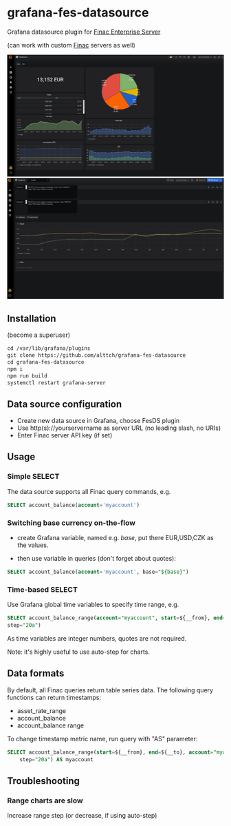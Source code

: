 # grafana-fes-datasource

Grafana datasource plugin for [Finac Enterprise
Server](https://www.altertech.com/products/fes/)

(can work with custom [Finac](https://github.com/alttch/finac) servers as well)

![Dashboard](https://raw.githubusercontent.com/alttch/grafana-fes-datasource/master/screenshots/1.png "Dashboard")
![Explore](https://raw.githubusercontent.com/alttch/grafana-fes-datasource/master/screenshots/2.png "Expore")

## Installation

(become a superuser)

```shell
cd /var/lib/grafana/plugins
git clone https://github.com/alttch/grafana-fes-datasource
cd grafana-fes-datasource
npm i
npm run build
systemctl restart grafana-server
```

## Data source configuration

* Create new data source in Grafana, choose FesDS plugin
* Use http(s)://yourservername as server URL (no leading slash, no URIs)
* Enter Finac server API key (if set)

## Usage

### Simple SELECT

The data source supports all Finac query commands, e.g.

```sql
SELECT account_balance(account='myaccount')
```

### Switching base currency on-the-flow

* create Grafana variable, named e.g. *base*, put there EUR,USD,CZK as the
  values.

* then use variable in queries (don't forget about quotes):

```sql
SELECT account_balance(account='myaccount', base="${base}")
```

### Time-based SELECT

Use Grafana global time variables to specify time range, e.g.

```sql
SELECT account_balance_range(account="myaccount", start=${__from}, end=${__to},
step="20a")
```

As time variables are integer numbers, quotes are not required.

Note: it's highly useful to use auto-step for charts.

## Data formats

By default, all Finac queries return table series data. The following query
functions can return timestamps:

* asset_rate_range
* account_balance
* account_balance range

To change timestamp metric name, run query with "AS" parameter:

```sql
SELECT account_balance_range(start=${__from}, end=${__to}, account="myaccount",
    step="20a") AS myaccount
```

## Troubleshooting

### Range charts are slow

Increase range step (or decrease, if using auto-step)
